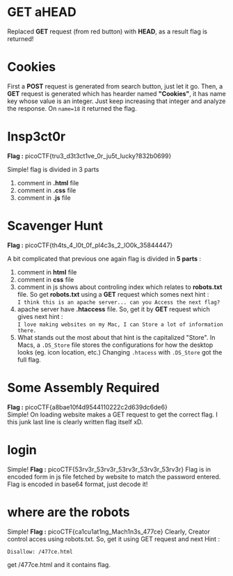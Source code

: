 # GET aHEAD
Replaced **GET** request (from red button) with **HEAD**, as a result flag is returned!

# Cookies
First a **POST** request is generated from search button, just let it go. Then, a **GET** request is generated which has hearder named **"Cookies"**, it has name key whose value is an integer. Just keep increasing that integer and analyze the response. On `name=18` it returned the flag.

# Insp3ct0r
**Flag :** picoCTF{tru3_d3t3ct1ve_0r_ju5t_lucky?832b0699}

Simple!
flag is divided in 3 parts

 1. comment in **.html** file
 2. comment in **.css** file
 3. comment in **.js** file

# Scavenger Hunt
**Flag :** picoCTF{th4ts_4_l0t_0f_pl4c3s_2_lO0k_35844447}

A bit complicated that previous one
again flag is divided in **5 parts** :

 1. comment in **html**  file
 2. comment in **css** file
 3. comment in js shows about controling index which relates to **robots.txt** file. So get **robots.txt** using a **GET** request which somes next hint :<br /> `I think this is an apache server... can you Access the next flag?`
 4. apache server have **.htaccess** file. So, get it by **GET** request which gives next hint :<br />`I love making websites on my Mac, I can Store a lot of information there.`
 5. What stands out the most about that hint is the capitalized "Store". In Macs, a `.DS_Store`  file stores the configurations for how the desktop looks (eg. icon location, etc.) Changing `.htacess` with `.DS_Store` got the full flag.

# Some Assembly Required
**Flag :** picoCTF{a8bae10f4d9544110222c2d639dc6de6}<br/>
Simple!
On loading website makes a GET request to get the correct flag. I this junk last line is clearly written flag itself xD.

# login
Simple!
**Flag :** picoCTF{53rv3r_53rv3r_53rv3r_53rv3r_53rv3r}
Flag is in encoded form in js file fetched by website to match the password entered. Flag is encoded in base64 format, just decode it!

# where are the robots
Simple!
**Flag :** picoCTF{ca1cu1at1ng_Mach1n3s_477ce}
Clearly, Creator control acces using robots.txt. So, get it using GET request and next Hint :

    Disallow: /477ce.html
  get /477ce.html and it contains flag.

<!--stackedit_data:
eyJoaXN0b3J5IjpbNjExNzY3MDg2LC00ODM3MTc2NjYsLTQwNj
M3NjE3NywxOTIxNjg3MDQ3LC00MTU5NDMxMjIsNjE2MTM2ODcx
LDE4NzU0NDkxNzAsOTI1MjA3NzczLDE1NzUxNjk5MjZdfQ==
-->